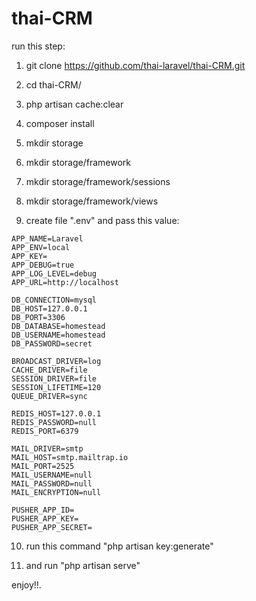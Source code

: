 # thai-CRM

run this step:
1. git clone https://github.com/thai-laravel/thai-CRM.git
2. cd thai-CRM/
3. php artisan cache:clear
4. composer install
5. mkdir storage
6. mkdir storage/framework
7. mkdir storage/framework/sessions
8. mkdir storage/framework/views

9. create file ".env" and pass this value:
```
APP_NAME=Laravel
APP_ENV=local
APP_KEY=
APP_DEBUG=true
APP_LOG_LEVEL=debug
APP_URL=http://localhost

DB_CONNECTION=mysql
DB_HOST=127.0.0.1
DB_PORT=3306
DB_DATABASE=homestead
DB_USERNAME=homestead
DB_PASSWORD=secret

BROADCAST_DRIVER=log
CACHE_DRIVER=file
SESSION_DRIVER=file
SESSION_LIFETIME=120
QUEUE_DRIVER=sync

REDIS_HOST=127.0.0.1
REDIS_PASSWORD=null
REDIS_PORT=6379

MAIL_DRIVER=smtp
MAIL_HOST=smtp.mailtrap.io
MAIL_PORT=2525
MAIL_USERNAME=null
MAIL_PASSWORD=null
MAIL_ENCRYPTION=null

PUSHER_APP_ID=
PUSHER_APP_KEY=
PUSHER_APP_SECRET=
```

10. run this command "php artisan key:generate"

11. and run "php artisan serve"

enjoy!!.

